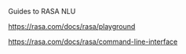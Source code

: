 Guides to RASA NLU

https://rasa.com/docs/rasa/playground

https://rasa.com/docs/rasa/command-line-interface

